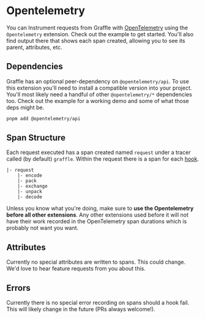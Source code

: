 # Opentelemetry

<!--@include: @/guides/_example_links/extension_opentelemetry.md-->

You can Instrument requests from Graffle with [OpenTelemetry](https://opentelemetry.io) using the `Opentelemetry` extension. Check out the example to get started. You'll also find output there that shows each span created, allowing you to see its parent, attributes, etc.

## Dependencies

Graffle has an optional peer-dependency on `@opentelemetry/api`. To use this extension you'll need to install a compatible version into your project. You'll most likely need a handful of other `@opentelemetry/*` dependencies too. Check out the example for a working demo and some of what those deps might be.

```sh
pnpm add @opentelemetry/api
```

## Span Structure

Each request executed has a span created named `request` under a tracer called (by default) `graffle`. Within the request there is a span for each [hook](/todo).

```
|- request
	|- encode
	|- pack
	|- exchange
	|- unpack
	|- decode
```

Unless you know what you're doing, make sure to **use the Opentelemetry before all other extensions**. Any other extensions used before it will not have their work recorded in the OpenTelemetry span durations which is probably not want you want.

## Attributes

Currently no special attributes are written to spans. This could change. We'd love to hear feature requests from you about this.

## Errors

Currently there is no special error recording on spans should a hook fail. This will likely change in the future (PRs always welcome!).
